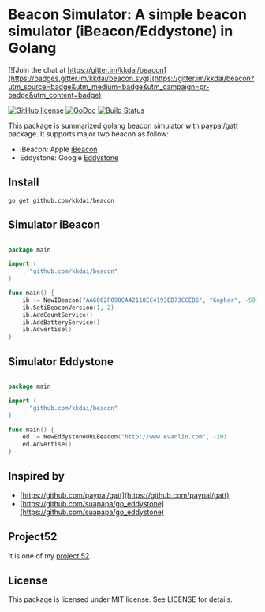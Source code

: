 Beacon Simulator: A simple beacon simulator (iBeacon/Eddystone) in Golang
==================

[![Join the chat at https://gitter.im/kkdai/beacon](https://badges.gitter.im/kkdai/beacon.svg)](https://gitter.im/kkdai/beacon?utm_source=badge&utm_medium=badge&utm_campaign=pr-badge&utm_content=badge)

[![GitHub license](https://img.shields.io/badge/license-MIT-blue.svg)](https://raw.githubusercontent.com/kkdai/beacon/master/LICENSE)  [![GoDoc](https://godoc.org/github.com/kkdai/beacon?status.svg)](https://godoc.org/github.com/kkdai/beacon)  [![Build Status](https://travis-ci.org/kkdai/beacon.svg?branch=master)](https://travis-ci.org/kkdai/beacon)


This package is summarized golang beacon simulator with paypal/gatt package. It supports major two beacon as follow:

- iBeacon: Apple [iBeacon](https://developer.apple.com/ibeacon/)
- Eddystone: Google [Eddystone](https://github.com/google/eddystone)




 
Install
---------------
`go get github.com/kkdai/beacon`


Simulator iBeacon
---------------

```go

package main

import (
	. "github.com/kkdai/beacon"
)

func main() {
	ib := NewIBeacon("AA6062F098CA42118EC4193EB73CCEB6", "Gopher", -59)
	ib.SetiBeaconVersion(1, 2)
	ib.AddCountService()
	ib.AddBatteryService()
	ib.Advertise()
}
```


Simulator Eddystone
---------------

```go

package main

import (
	. "github.com/kkdai/beacon"
)

func main() {
	ed := NewEddystoneURLBeacon("http://www.evanlin.com", -20)
	ed.Advertise()
}
```

Inspired by
---------------

- [https://github.com/paypal/gatt](https://github.com/paypal/gatt)
- [https://github.com/suapapa/go_eddystone](https://github.com/suapapa/go_eddystone)

Project52
---------------

It is one of my [project 52](https://github.com/kkdai/project52).


License
---------------

This package is licensed under MIT license. See LICENSE for details.

